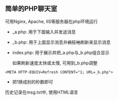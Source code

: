 ## 简单的PHP聊天室

可用Nginx, Apache, IIS等服务器在php环境运行

- _a.php: 用于下面输入并发送消息

- _b.php: 用于上面显示消息并~~疯狂地~~刷新来显示消息

- index.php: 用于展示并把_a.php与_b.php组合显示

  如果刷新速度太快或太慢, 可用到_b.php调整

  

```php+HTML
<META HTTP-EQUIV=Refresh CONTENT="1; URL=_b.php"> 
```

- 把1换成别的秒数即可

  

历史记录在msg.txt中, 使用HTML语言
